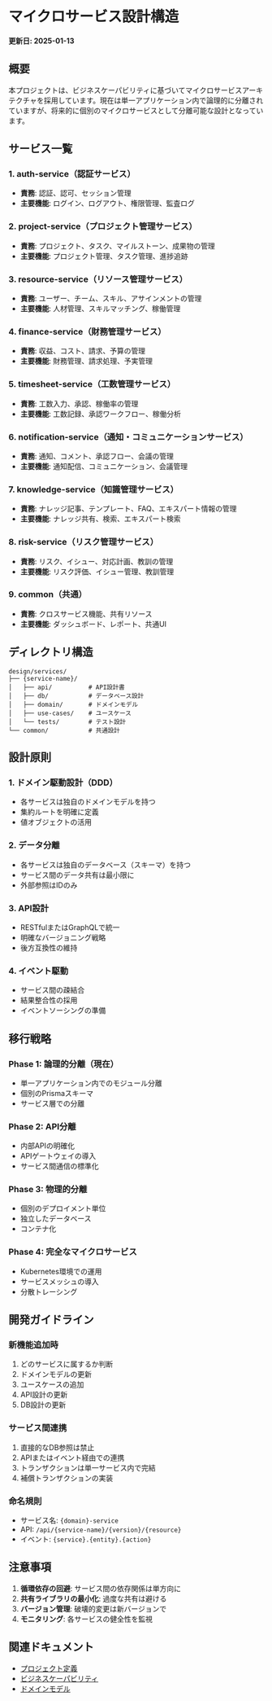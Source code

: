 # マイクロサービス設計構造

**更新日: 2025-01-13**

## 概要

本プロジェクトは、ビジネスケーパビリティに基づいてマイクロサービスアーキテクチャを採用しています。現在は単一アプリケーション内で論理的に分離されていますが、将来的に個別のマイクロサービスとして分離可能な設計となっています。

## サービス一覧

### 1. auth-service（認証サービス）
- **責務**: 認証、認可、セッション管理
- **主要機能**: ログイン、ログアウト、権限管理、監査ログ

### 2. project-service（プロジェクト管理サービス）
- **責務**: プロジェクト、タスク、マイルストーン、成果物の管理
- **主要機能**: プロジェクト管理、タスク管理、進捗追跡

### 3. resource-service（リソース管理サービス）
- **責務**: ユーザー、チーム、スキル、アサインメントの管理
- **主要機能**: 人材管理、スキルマッチング、稼働管理

### 4. finance-service（財務管理サービス）
- **責務**: 収益、コスト、請求、予算の管理
- **主要機能**: 財務管理、請求処理、予実管理

### 5. timesheet-service（工数管理サービス）
- **責務**: 工数入力、承認、稼働率の管理
- **主要機能**: 工数記録、承認ワークフロー、稼働分析

### 6. notification-service（通知・コミュニケーションサービス）
- **責務**: 通知、コメント、承認フロー、会議の管理
- **主要機能**: 通知配信、コミュニケーション、会議管理

### 7. knowledge-service（知識管理サービス）
- **責務**: ナレッジ記事、テンプレート、FAQ、エキスパート情報の管理
- **主要機能**: ナレッジ共有、検索、エキスパート検索

### 8. risk-service（リスク管理サービス）
- **責務**: リスク、イシュー、対応計画、教訓の管理
- **主要機能**: リスク評価、イシュー管理、教訓管理

### 9. common（共通）
- **責務**: クロスサービス機能、共有リソース
- **主要機能**: ダッシュボード、レポート、共通UI

## ディレクトリ構造

```
design/services/
├── {service-name}/
│   ├── api/          # API設計書
│   ├── db/           # データベース設計
│   ├── domain/       # ドメインモデル
│   ├── use-cases/    # ユースケース
│   └── tests/        # テスト設計
└── common/           # 共通設計
```

## 設計原則

### 1. ドメイン駆動設計（DDD）
- 各サービスは独自のドメインモデルを持つ
- 集約ルートを明確に定義
- 値オブジェクトの活用

### 2. データ分離
- 各サービスは独自のデータベース（スキーマ）を持つ
- サービス間のデータ共有は最小限に
- 外部参照はIDのみ

### 3. API設計
- RESTfulまたはGraphQLで統一
- 明確なバージョニング戦略
- 後方互換性の維持

### 4. イベント駆動
- サービス間の疎結合
- 結果整合性の採用
- イベントソーシングの準備

## 移行戦略

### Phase 1: 論理的分離（現在）
- 単一アプリケーション内でのモジュール分離
- 個別のPrismaスキーマ
- サービス層での分離

### Phase 2: API分離
- 内部APIの明確化
- APIゲートウェイの導入
- サービス間通信の標準化

### Phase 3: 物理的分離
- 個別のデプロイメント単位
- 独立したデータベース
- コンテナ化

### Phase 4: 完全なマイクロサービス
- Kubernetes環境での運用
- サービスメッシュの導入
- 分散トレーシング

## 開発ガイドライン

### 新機能追加時
1. どのサービスに属するか判断
2. ドメインモデルの更新
3. ユースケースの追加
4. API設計の更新
5. DB設計の更新

### サービス間連携
1. 直接的なDB参照は禁止
2. APIまたはイベント経由での連携
3. トランザクションは単一サービス内で完結
4. 補償トランザクションの実装

### 命名規則
- サービス名: `{domain}-service`
- API: `/api/{service-name}/{version}/{resource}`
- イベント: `{service}.{entity}.{action}`

## 注意事項

1. **循環依存の回避**: サービス間の依存関係は単方向に
2. **共有ライブラリの最小化**: 過度な共有は避ける
3. **バージョン管理**: 破壊的変更は新バージョンで
4. **モニタリング**: 各サービスの健全性を監視

## 関連ドキュメント

- [プロジェクト定義](../project-definition.md)
- [ビジネスケーパビリティ](../business-capabilities.md)
- [ドメインモデル](./common/domain/shared-value-objects.md)